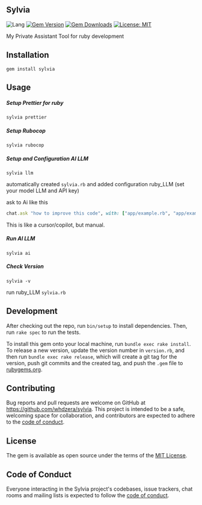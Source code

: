## Sylvia

![Lang](https://img.shields.io/badge/language-ruby-red)
[![Gem Version](https://img.shields.io/gem/v/sylvia.svg)](https://rubygems.org/gems/sylvia)
[![Gem Downloads](https://img.shields.io/gem/dt/sylvia.svg)](https://rubygems.org/gems/sylvia)
[![License: MIT](https://img.shields.io/badge/License-MIT-yellow.svg)](https://opensource.org/licenses/MIT)

My Private Assistant Tool for ruby development

## Installation

```
gem install sylvia
```

## Usage

##### Setup Prettier for ruby

```
sylvia prettier
```

##### Setup Rubocop

```
sylvia rubocop
```

##### Setup and Configuration AI LLM

```
sylvia llm
```

automatically created `sylvia.rb` and added configuration ruby_LLM (set your model LLM and API key)

ask to Ai like this

```ruby
chat.ask "how to improve this code", with: ["app/example.rb", "app/example2.rb"]
```

This is like a cursor/copilot, but manual.

##### Run AI LLM

```
sylvia ai
```

##### Check Version

```
sylvia -v
```

run ruby_LLM `sylvia.rb`

## Development

After checking out the repo, run `bin/setup` to install dependencies. Then, run `rake spec` to run the tests.

To install this gem onto your local machine, run `bundle exec rake install`. To release a new version, update the version number in `version.rb`, and then run `bundle exec rake release`, which will create a git tag for the version, push git commits and the created tag, and push the `.gem` file to [rubygems.org](https://rubygems.org).

## Contributing

Bug reports and pull requests are welcome on GitHub at https://github.com/whdzera/sylvia. This project is intended to be a safe, welcoming space for collaboration, and contributors are expected to adhere to the [code of conduct](https://github.com/whdzera/sylvia/blob/master/CODE_OF_CONDUCT.md).

## License

The gem is available as open source under the terms of the [MIT License](https://opensource.org/licenses/MIT).

## Code of Conduct

Everyone interacting in the Sylvia project's codebases, issue trackers, chat rooms and mailing lists is expected to follow the [code of conduct](https://github.com/whdzera/sylvia/blob/master/CODE_OF_CONDUCT.md).
